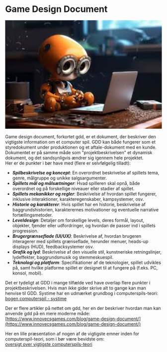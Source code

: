 <h1>Game Design Document</h1>

![robot](robot.jpg)

Game design document, forkortet gdd, er et dokument, der beskriver den vigtigste information om et computer spil.
GDD kan både fungerer som et styredokument under produktionen og et aftale-dokument med en kunde.    
Dokumentet er på samme måde som "projektbeskrivelsen" et dynamisk dokument, og det sandsynligvis ændrer sig igennem hele projektet.      
Her er de punkter i bør have med (flere er selvfølgelig tilladt):

- ***Spilbeskrivelse og koncept***: En overordnet beskrivelse af spillets tema, genre, målgruppe og unikke salgsargumenter.
- ***Spillets mål og målsætninger***: Hvad spilleren skal opnå, både overordnet og på forskellige niveauer eller stadier af spillet.
- ***Spillets mekanikker og regler***: Beskrivelse af hvordan spillet fungerer, inklusive interaktioner, karakteregenskaber, kampsystemer, osv.
- ***Historie og karakterer***: Hvis spillet har en historie, beskrivelse af baggrundshistorien, karakterernes motivationer og eventuelle narrative fortællingsmetoder.
- ***Leveldesign***: Detaljer om forskellige levels, deres formål, layout, objekter, fjender eller udfordringer, og hvordan de passer ind i spillets progression.
- ***Brugergrænseflade (UI/UX)***: Beskrivelse af, hvordan brugeren interagerer med spillets grænseflade, herunder menuer, heads-up displays (HUD), feedbacksystemer osv.
- ***Grafik og lyd***: Beskrivelse af den visuelle stil, kunstneriske retningslinjer, lydeffekter, baggrundsmusik og stemmeskuespil.
- ***Teknologi og platform***: Specifikationer af de teknologier, spillet udvikles på, samt hvilke platforme spillet er designet til at fungere på (f.eks. PC, konsol, mobil).

Det er tydeligt at GDD i mange tilfælde ved have overlap flere punkter i projektbeskrivelsen. Hvis man ikke gider skrive alt to gange kan man henvise til GDD.
Systime har en udmærket grundbog i computerspils-teori:       
[bogen computerspil - systime](https://computerspil.systime.dk/)

Der er flere artikler på nettet om gdd, her en der beskriver hvordan man kan anvende gdd på en mere moderne måde:      
 [https://www.innovecsgames.com/blog/game-design-document/](https://www.innovecsgames.com/blog/game-design-document/)

 Her en lille præsentation af nogen af de vigtigste emner inden for computerspil-teori, som i bør være bevidste om:    
 [oversigt over vigtigste computerspils-teori](spilteori.md)